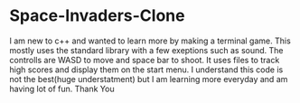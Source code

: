 # Space-Invaders-Clone

I am new to c++ and wanted to learn more by making a terminal game.
This mostly uses the standard library with a few exeptions such as sound.
The controlls are WASD to move and space bar to shoot.
It uses files to track high scores and display them on the start menu.
I understand this code is not the best(huge understatment) but I am learning more everyday and am having lot of fun.
Thank You

